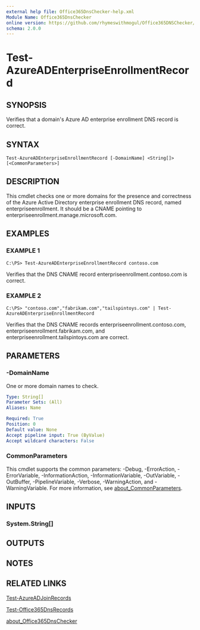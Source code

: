 ```yaml
---
external help file: Office365DnsChecker-help.xml
Module Name: Office365DnsChecker
online version: https://github.com/rhymeswithmogul/Office365DNSChecker/blob/main/man/en-US/Test-AzureADEnteprriseEnrollmentRecord.md
schema: 2.0.0
---
```


# Test-AzureADEnterpriseEnrollmentRecord

## SYNOPSIS
Verifies that a domain's Azure AD enterprise enrollment DNS record is correct.

## SYNTAX

```
Test-AzureADEnterpriseEnrollmentRecord [-DomainName] <String[]> [<CommonParameters>]
```

## DESCRIPTION
This cmdlet checks one or more domains for the presence and correctness of the Azure Active Directory enterprise enrollment DNS record, named enterpriseenrollment.  It should be a CNAME pointing to enterpriseenrollment.manage.microsoft.com.

## EXAMPLES

### EXAMPLE 1
```
C:\PS> Test-AzureADEnterpriseEnrollmentRecord contoso.com
```

Verifies that the DNS CNAME record enterpriseenrollment.contoso.com is correct.

### EXAMPLE 2
```
C:\PS> "contoso.com","fabrikam.com","tailspintoys.com" | Test-AzureADEnterpriseEnrollmentRecord
```

Verifies that the DNS CNAME records enterpriseenrollment.contoso.com, enterpriseenrollment.fabrikam.com, and enterpriseenrollment.tailspintoys.com are correct.

## PARAMETERS

### -DomainName
One or more domain names to check.

```yaml
Type: String[]
Parameter Sets: (All)
Aliases: Name

Required: True
Position: 0
Default value: None
Accept pipeline input: True (ByValue)
Accept wildcard characters: False
```

### CommonParameters
This cmdlet supports the common parameters: -Debug, -ErrorAction, -ErrorVariable, -InformationAction, -InformationVariable, -OutVariable, -OutBuffer, -PipelineVariable, -Verbose, -WarningAction, and -WarningVariable. For more information, see [about_CommonParameters](http://go.microsoft.com/fwlink/?LinkID=113216).

## INPUTS

### System.String[]
## OUTPUTS

## NOTES

## RELATED LINKS

[Test-AzureADJoinRecords]()

[Test-Office365DnsRecords]()

[about_Office365DnsChecker]()

